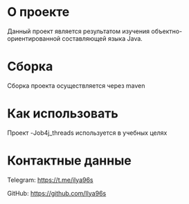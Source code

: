 # О проекте

Данный проект является результатом изучения объектно-ориентированной составляющей языка Java.

# Сборка

Сборка проекта осуществляется через maven

# Как использовать

Проект -Job4j_threads используется в учебных целях

# Контактные данные
Telegram: https://t.me/ilya96s

GitHub: https://github.com/Ilya96s